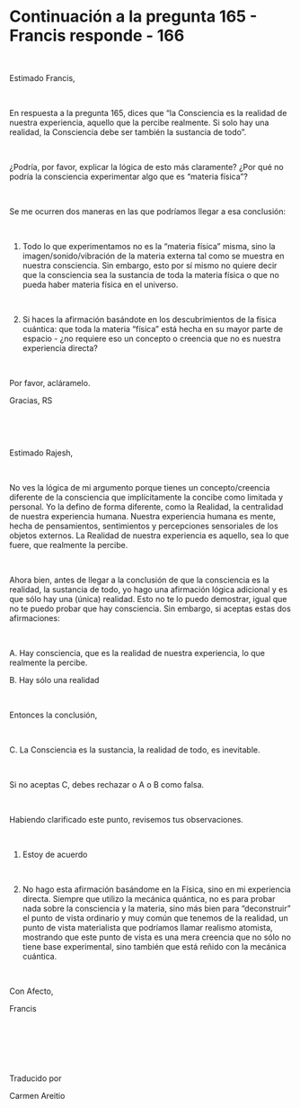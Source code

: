 # Continuación a la pregunta 165 - Francis responde - 166



&nbsp;





Estimado Francis,






&nbsp;






En respuesta a la pregunta 165, dices que &ldquo;la Consciencia es la realidad de nuestra experiencia, aquello que la percibe realmente. Si solo hay una realidad, la Consciencia debe ser tambi&eacute;n la sustancia de todo&rdquo;.






&nbsp;






&iquest;Podr&iacute;a, por favor, explicar la l&oacute;gica de esto m&aacute;s claramente? &iquest;Por qu&eacute; no podr&iacute;a la consciencia experimentar algo que es &ldquo;materia f&iacute;sica&rdquo;?






&nbsp;






Se me ocurren dos maneras en las que podr&iacute;amos llegar a esa conclusi&oacute;n:






&nbsp;






1) Todo lo que experimentamos no es la &ldquo;materia f&iacute;sica&rdquo; misma, sino la imagen/sonido/vibraci&oacute;n de la materia externa tal como se muestra en nuestra consciencia. Sin embargo, esto por s&iacute; mismo no quiere decir que la consciencia sea la sustancia de toda la materia f&iacute;sica o que no pueda haber materia f&iacute;sica en el universo.






&nbsp;






2) Si haces la afirmaci&oacute;n bas&aacute;ndote en los descubrimientos de la f&iacute;sica cu&aacute;ntica: que toda la materia &ldquo;f&iacute;sica&rdquo; est&aacute; hecha en su mayor parte de espacio - &iquest;no requiere eso un concepto o creencia que no es nuestra experiencia directa?






&nbsp;






Por favor, acl&aacute;ramelo.





Gracias, RS






&nbsp;







&nbsp;






Estimado Rajesh,






&nbsp;






No ves la l&oacute;gica de mi argumento porque tienes un concepto/creencia diferente de la consciencia que impl&iacute;citamente la concibe como limitada y personal. Yo la defino de forma diferente, como la Realidad, la centralidad de nuestra experiencia humana. Nuestra experiencia humana es mente, hecha de pensamientos, sentimientos y percepciones sensoriales de los objetos externos. La Realidad de nuestra experiencia es aquello, sea lo que fuere, que realmente la percibe.






&nbsp;






Ahora bien, antes de llegar a la conclusi&oacute;n de que la consciencia es la realidad, la sustancia de todo, yo hago una afirmaci&oacute;n l&oacute;gica adicional y es que s&oacute;lo hay una (&uacute;nica) realidad. Esto no te lo puedo demostrar, igual que no te puedo probar que hay consciencia. Sin embargo, si aceptas estas dos afirmaciones:






&nbsp;






A. Hay consciencia, que es la realidad de nuestra experiencia, lo que realmente la percibe.





B. Hay s&oacute;lo una realidad






&nbsp;






Entonces la conclusi&oacute;n,






&nbsp;






C. La Consciencia es la sustancia, la realidad de todo, es inevitable.






&nbsp;






Si no aceptas C, debes rechazar o A o B como falsa.






&nbsp;






Habiendo clarificado este punto, revisemos tus observaciones.






&nbsp;






1. Estoy de acuerdo






&nbsp;






2. No hago esta afirmaci&oacute;n bas&aacute;ndome en la F&iacute;sica, sino en mi experiencia directa. Siempre que utilizo la mec&aacute;nica qu&aacute;ntica, no es para probar nada sobre la consciencia y la materia, sino m&aacute;s bien para &ldquo;deconstruir&rdquo; el punto de vista ordinario y muy com&uacute;n que tenemos de la realidad, un punto de vista materialista que podr&iacute;amos llamar realismo atomista, mostrando que este punto de vista es una mera creencia que no s&oacute;lo no tiene base experimental, sino tambi&eacute;n que est&aacute; re&ntilde;ido con la mec&aacute;nica cu&aacute;ntica.






&nbsp;






Con Afecto, 





Francis






&nbsp;







&nbsp;







&nbsp;






Traducido por 






Carmen Areitio









